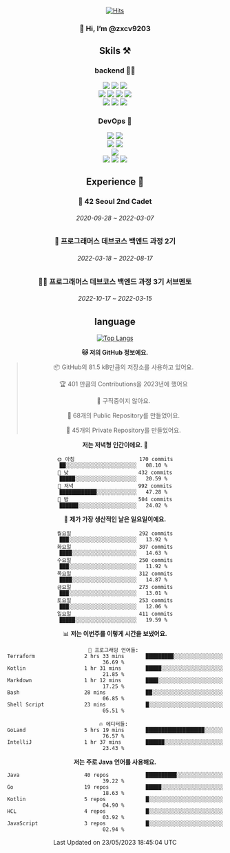 <div align="center">

[![Hits](https://hits.seeyoufarm.com/api/count/incr/badge.svg?url=https%3A%2F%2Fgithub.com%2Fzxcv9203%2Fhit-counter&count_bg=%23FF7272&title_bg=%23324C2E&icon=codeigniter.svg&icon_color=%23DD5B5B&title=%EB%B0%A9%EB%AC%B8%EC%9E%90&edge_flat=false)](https://hits.seeyoufarm.com)
  
### 👋 Hi, I’m @zxcv9203

## Skils ⚒️
### backend 🧑‍💻
  
<img src="https://img.shields.io/badge/Java-FF6600?style=flat-square&logo=buymeacoffee&logoColor=white"/>
<img src="https://img.shields.io/badge/Go-0099FF?style=flat-square&logo=go&logoColor=white"/>
<img src="https://img.shields.io/badge/Kotlin-7F52FF?style=flat-square&logo=kotlin&logoColor=white"/>
  
  
<br />
  
<img src="https://img.shields.io/badge/Spring-339933?style=flat-square&logo=Spring&logoColor=white"/>
<img src="https://img.shields.io/badge/Spring Boot-339933?style=flat-square&logo=Spring Boot&logoColor=white"/>
<img src="https://img.shields.io/badge/Spring Security-339933?style=flat-square&logo=Spring Security&logoColor=white"/>
  
<img src="https://img.shields.io/badge/Spring Data JPA-339933?style=flat-square&logo=Hibernate&logoColor=white"/>

<br />
  
  <img src="https://img.shields.io/badge/mysql-0099FF?style=flat-square&logo=mysql&logoColor=white"/>
  <img src="https://img.shields.io/badge/mariadb-0099FF?style=flat-square&logo=mariadb&logoColor=white"/>
  <img src="https://img.shields.io/badge/mongoDB-47A248?style=flat-square&logo=mongodb&logoColor=white"/>
  
  
### DevOps 🚀
  
  <img src="https://img.shields.io/badge/docker-2496ED?style=flat-square&logo=docker&logoColor=white"/>
  <img src="https://img.shields.io/badge/kubernetes-326CE5?style=flat-square&logo=kubernetes&logoColor=white"/>
  
  <br />
  
  <img src="https://img.shields.io/badge/Github Actions-2088FF?style=flat-square&logo=githubactions&logoColor=white"/>
  <img src="https://img.shields.io/badge/Jenkins-D24939?style=flat-square&logo=jenkins&logoColor=white"/>
  
  
  <br />
  <img src="https://img.shields.io/badge/terraform-7B42BC?style=flat-square&logo=terraform&logoColor=white"/>
  
  <br />
  <img src="https://img.shields.io/badge/Amazon AWS-232F3E?style=flat-square&logo=Amazon AWS&logoColor=white"/>

  <img src="https://img.shields.io/badge/GCP-4285F4?style=flat-square&logo=googlecloud&logoColor=white"/>
  <img src="https://img.shields.io/badge/NCP-03C75A?style=flat-square&logo=naver&logoColor=white"/>
  
  
  
## Experience 🏃
  
### 🏫 42 Seoul 2nd Cadet
  ###### 2020-09-28 ~ 2022-03-07
  
### 🏫 프로그래머스 데브코스 백엔드 과정 2기 
  ###### 2022-03-18 ~ 2022-08-17
  
### 🧑‍🏫 프로그래머스 데브코스 백엔드 과정 3기 서브멘토 
  ###### 2022-10-17 ~ 2022-03-15

## language

[![Top Langs](https://github-readme-stats.vercel.app/api/top-langs/?username=zxcv9203&hide=html&exclude_repo=zxcv9203.github.io,golB&theme=grate-gatsby)](https://github.com/zxcv9203/github-readme-stats)
  
<!--START_SECTION:waka-->
**🐱 저의 GitHub 정보에요.** 

> 📦 GitHub의 81.5 kB만큼의 저장소를 사용하고 있어요. 
 > 
> 🏆 401 만큼의 Contributions을 2023년에 했어요
 > 
> 🚫 구직중이지 않아요.
 > 
> 📜 68개의 Public Repository를 만들었어요. 
 > 
> 🔑 45개의 Private Repository를 만들었어요. 
 > 
**저는 저녁형 인간이에요. 🦉** 

```text
🌞 아침                     170 commits         ██░░░░░░░░░░░░░░░░░░░░░░░   08.10 % 
🌆 낮　                     432 commits         █████░░░░░░░░░░░░░░░░░░░░   20.59 % 
🌃 저녁                     992 commits         ████████████░░░░░░░░░░░░░   47.28 % 
🌙 밤　                     504 commits         ██████░░░░░░░░░░░░░░░░░░░   24.02 % 
```
📅 **제가 가장 생산적인 날은 일요일이에요.** 

```text
월요일                      292 commits         ███░░░░░░░░░░░░░░░░░░░░░░   13.92 % 
화요일                      307 commits         ████░░░░░░░░░░░░░░░░░░░░░   14.63 % 
수요일                      250 commits         ███░░░░░░░░░░░░░░░░░░░░░░   11.92 % 
목요일                      312 commits         ████░░░░░░░░░░░░░░░░░░░░░   14.87 % 
금요일                      273 commits         ███░░░░░░░░░░░░░░░░░░░░░░   13.01 % 
토요일                      253 commits         ███░░░░░░░░░░░░░░░░░░░░░░   12.06 % 
일요일                      411 commits         █████░░░░░░░░░░░░░░░░░░░░   19.59 % 
```


📊 **저는 이번주를 이렇게 시간을 보냈어요.** 

```text
💬 프로그래밍 언어들: 
Terraform                2 hrs 33 mins       █████████░░░░░░░░░░░░░░░░   36.69 % 
Kotlin                   1 hr 31 mins        █████░░░░░░░░░░░░░░░░░░░░   21.85 % 
Markdown                 1 hr 12 mins        ████░░░░░░░░░░░░░░░░░░░░░   17.25 % 
Bash                     28 mins             ██░░░░░░░░░░░░░░░░░░░░░░░   06.85 % 
Shell Script             23 mins             █░░░░░░░░░░░░░░░░░░░░░░░░   05.51 % 

🔥 에디터들: 
GoLand                   5 hrs 19 mins       ███████████████████░░░░░░   76.57 % 
IntelliJ                 1 hr 37 mins        ██████░░░░░░░░░░░░░░░░░░░   23.43 % 
```

**저는 주로 Java 언어를 사용해요.** 

```text
Java                     40 repos            ██████████░░░░░░░░░░░░░░░   39.22 % 
Go                       19 repos            █████░░░░░░░░░░░░░░░░░░░░   18.63 % 
Kotlin                   5 repos             █░░░░░░░░░░░░░░░░░░░░░░░░   04.90 % 
HCL                      4 repos             █░░░░░░░░░░░░░░░░░░░░░░░░   03.92 % 
JavaScript               3 repos             █░░░░░░░░░░░░░░░░░░░░░░░░   02.94 % 
```




 Last Updated on 23/05/2023 18:45:04 UTC
<!--END_SECTION:waka-->
  
</div>

